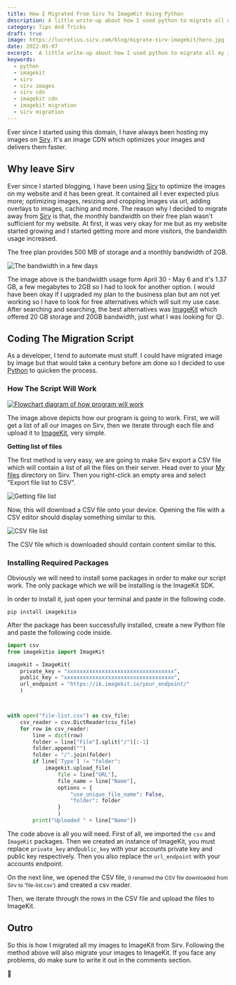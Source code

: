 ```yaml
---
title: How I Migrated From Sirv To ImageKit Using Python
description: A little write-up about how I used python to migrate all my images from sirv to imagekit
category: Tips And Tricks
draft: true
image: https://lucretius.sirv.com/blog/migrate-sirv-imagekit/hero.jpg
date: 2022-05-07
excerpt:  A little write-up about how I used python to migrate all my images from sirv to imagekit
keywords: 
  - python
  - imagekit
  - sirv
  - sirv images
  - sirv cdn
  - imagekit cdn
  - imagekit migration
  - sirv migration
---
```



<p class="intro">
    Ever since I started using this domain, I have always been hosting my images on <a href="https://sirv.com" target="_blank">Sirv</a>. It's an image CDN which optimizes your images and delivers them faster.
</p>

## Why leave Sirv

Ever since I started blogging, I have been using [Sirv](https://sirv.com) to optimize the images on my website and it has been great. It contained all I ever expected plus more; optimizing images, resizing and cropping images via url, adding overlays to images, caching and more. The reason why I  decided to migrate away from [Sirv](https://sirv.com) is that, the monthly bandwidth on their free plan wasn't sufficient for my website. At first, it was very okay for me but as my website started growing and I started getting more and more visitors, the bandwidth usage increased.

The free plan provides 500 MB of storage and a monthly bandwidth of 2GB.

![The bandwidth in a few days](https://lucretius.sirv.com/blog/migrate-sirv-imagekit/monthly-bandwith.png)

The image above is the bandwidth usage form April 30 - May 6 and it's 1.37 GB, a few megabytes to 2GB so I had to look for another option. I would have been okay if I upgraded my plan to the business plan but am not yet working so I have to look for free alternatives which will suit my use case. After searching and searching, the best alternatives was [ImageKit](https://imagekit.io/) which offered 20 GB storage and 20GB bandwidth, just what I was looking for :relieved:. 

## Coding The Migration Script

As a developer, I tend to automate must stuff. I could have migrated image by image but that would take a century before am done so I decided to use [Python](https://www.python.org/) to quicken the process.

### How The Script Will Work

[![Flowchart diagram of how program will work](https://mermaid.ink/img/pako:eNo1zc0KgkAUhuFbOZy13oCLICtCWlYrx8XBOTpD8yPjGSLEe08id9_i4XsX7KNmrHBw8d0bSgKPWoVje2UBZ2eBOMBgHc-dCmV5UKFuG-FEwiAmxTwaYOrNz-zk1D4nF0mDRGg8jXyz0mGBnpMnq7faogKAQjHsWWG1TU3ppVCFdXN50tv_RVuJCauB3MwFUpZ4_4QeK0mZd3S2NCbyf7V-ARLYR-k)](https://mermaid.live/edit#pako:eNo1zc0KgkAUhuFbOZy13oCLICtCWlYrx8XBOTpD8yPjGSLEe08id9_i4XsX7KNmrHBw8d0bSgKPWoVje2UBZ2eBOMBgHc-dCmV5UKFuG-FEwiAmxTwaYOrNz-zk1D4nF0mDRGg8jXyz0mGBnpMnq7faogKAQjHsWWG1TU3ppVCFdXN50tv_RVuJCauB3MwFUpZ4_4QeK0mZd3S2NCbyf7V-ARLYR-k) 

The image above depicts how our program is going to work. First, we will get a list of all our images on Sirv, then we iterate through each file and upload it to [ImageKit](https://imagekit.io/), very simple.

__Getting list of files__

The first method is very easy, we are going to make Sirv export a CSV file which will contain a list of all the files on their server. Head over to your [My files](https://my.sirv.com/#/browse/) directory on Sirv. Then you right-click an empty area and select "Export file list to CSV".

![Getting file list](https://lucretius.sirv.com/blog/migrate-sirv-imagekit/getting-flie-list.gif)

Now, this will download a CSV file onto your device. Opening the file with a CSV editor should display something similar to this.

![CSV file list](https://lucretius.sirv.com/blog/migrate-sirv-imagekit/csv-list-example-data.png)

The CSV file which is downloaded should contain content similar to this. 

### Installing Required Packages

Obviously we will need to install some packages in order to make our script work. The only package which we will be installing is the ImageKit SDK.

In order to install it, just open your terminal and paste in the following code.

```command {.python}
pip install imagekitio
```

After the package has been successfully installed, create a new Python file and paste the following code inside.

```python
import csv
from imagekitio import ImageKit

imagekit = ImageKit(
	private_key = "xxxxxxxxxxxxxxxxxxxxxxxxxxxxxxxxxx",
	public_key = "xxxxxxxxxxxxxxxxxxxxxxxxxxxxxxxxxxx",
	url_endpoint = "https://ik.imagekit.io/your_endpoint/"
	)



with open("file-list.csv") as csv_file:
	csv_reader = csv.DictReader(csv_file)
	for row in csv_reader:
		line = dict(row)	
		folder = line["File"].split("/")[:-1]
		folder.append("")
		folder = "/".join(folder)
		if line['Type'] != "folder":
			imagekit.upload_file(
				file = line["URL"],
				file_name = line["Name"],
				options = {
					"use_unique_file_name": False,
					"folder": folder
				}
				)
		print("Uploaded " + line["Name"])
```

The code above is all you will need. First of all, we imported the `csv` and `ImageKit` packages. Then we created an instance of ImageKit, you must replace `private_key` and`public_key`  with your accounts private key and public key respectively. Then you also replace the `url_endpoint` with your accounts endpoint.

On the next line, we opened the CSV file, <small>(I renamed the CSV file downloaded from Sirv to 'file-list.csv')</small> and created a csv reader.

Then, we iterate through the rows in the CSV file and upload the files to ImageKit.

## Outro

So this is how I migrated all my images to ImageKit from Sirv. Following the method above will also migrate your images to ImageKit. If you face any problems, do make sure to write it out in the comments section.

:wave:


